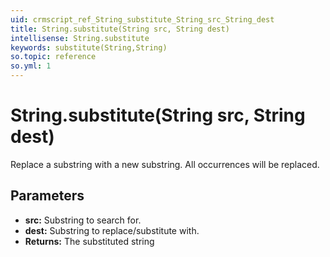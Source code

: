 ```yaml
---
uid: crmscript_ref_String_substitute_String_src_String_dest
title: String.substitute(String src, String dest)
intellisense: String.substitute
keywords: substitute(String,String)
so.topic: reference
so.yml: 1
---
```


# String.substitute(String src, String dest)

Replace a substring with a new substring. All occurrences will be replaced.

## Parameters

* **src:** Substring to search for.
* **dest:** Substring to replace/substitute with.
* **Returns:** The substituted string
